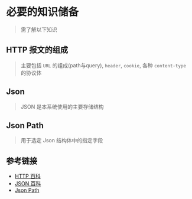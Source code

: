 # 必要的知识储备

> 需了解以下知识

## HTTP 报文的组成

> 主要包括 `URL` 的组成(path与query), `header`, `cookie`, 各种 `content-type` 的协议体

## Json

> JSON 是本系统使用的主要存储结构

## Json Path

> 用于选定 Json 结构体中的指定字段

## 参考链接

- [HTTP 百科](https://baike.baidu.com/item/http/243074)
- [JSON 百科](https://baike.baidu.com/item/JSON)
- [Json Path](http://blog.csdn.net/luxideyao/article/details/77802389)
